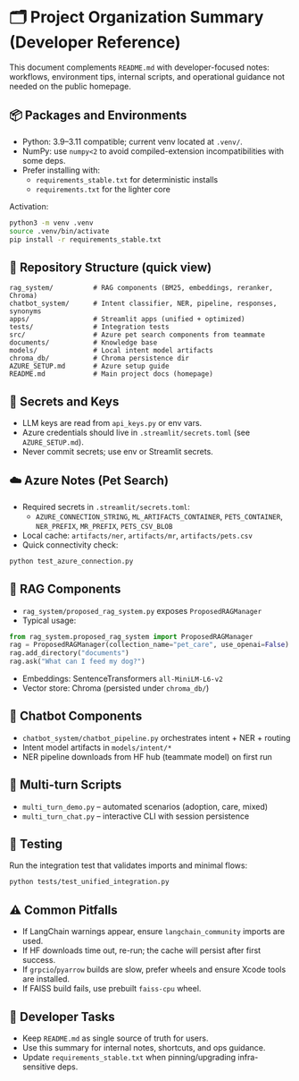 # 🗂️ Project Organization Summary (Developer Reference)

This document complements `README.md` with developer-focused notes: workflows, environment tips, internal scripts, and operational guidance not needed on the public homepage.

## 📦 Packages and Environments

- Python: 3.9–3.11 compatible; current venv located at `.venv/`.
- NumPy: use `numpy<2` to avoid compiled-extension incompatibilities with some deps.
- Prefer installing with:
  - `requirements_stable.txt` for deterministic installs
  - `requirements.txt` for the lighter core

Activation:
```bash
python3 -m venv .venv
source .venv/bin/activate
pip install -r requirements_stable.txt
```

## 🧩 Repository Structure (quick view)

```
rag_system/          # RAG components (BM25, embeddings, reranker, Chroma)
chatbot_system/      # Intent classifier, NER, pipeline, responses, synonyms
apps/                # Streamlit apps (unified + optimized)
tests/               # Integration tests
src/                 # Azure pet search components from teammate
documents/           # Knowledge base
models/              # Local intent model artifacts
chroma_db/           # Chroma persistence dir
AZURE_SETUP.md       # Azure setup guide
README.md            # Main project docs (homepage)
```

## 🔑 Secrets and Keys

- LLM keys are read from `api_keys.py` or env vars.
- Azure credentials should live in `.streamlit/secrets.toml` (see `AZURE_SETUP.md`).
- Never commit secrets; use env or Streamlit secrets.

## ☁️ Azure Notes (Pet Search)

- Required secrets in `.streamlit/secrets.toml`:
  - `AZURE_CONNECTION_STRING`, `ML_ARTIFACTS_CONTAINER`, `PETS_CONTAINER`, `NER_PREFIX`, `MR_PREFIX`, `PETS_CSV_BLOB`
- Local cache: `artifacts/ner`, `artifacts/mr`, `artifacts/pets.csv`
- Quick connectivity check:
```bash
python test_azure_connection.py
```

## 🔗 RAG Components

- `rag_system/proposed_rag_system.py` exposes `ProposedRAGManager`
- Typical usage:
```python
from rag_system.proposed_rag_system import ProposedRAGManager
rag = ProposedRAGManager(collection_name="pet_care", use_openai=False)
rag.add_directory("documents")
rag.ask("What can I feed my dog?")
```
- Embeddings: SentenceTransformers `all-MiniLM-L6-v2`
- Vector store: Chroma (persisted under `chroma_db/`)

## 🤖 Chatbot Components

- `chatbot_system/chatbot_pipeline.py` orchestrates intent + NER + routing
- Intent model artifacts in `models/intent/*`
- NER pipeline downloads from HF hub (teammate model) on first run

## 💬 Multi-turn Scripts

- `multi_turn_demo.py` – automated scenarios (adoption, care, mixed)
- `multi_turn_chat.py` – interactive CLI with session persistence

## 🧪 Testing

Run the integration test that validates imports and minimal flows:
```bash
python tests/test_unified_integration.py
```

## ⚠️ Common Pitfalls

- If LangChain warnings appear, ensure `langchain_community` imports are used.
- If HF downloads time out, re-run; the cache will persist after first success.
- If `grpcio`/`pyarrow` builds are slow, prefer wheels and ensure Xcode tools are installed.
- If FAISS build fails, use prebuilt `faiss-cpu` wheel.

## 🔧 Developer Tasks

- Keep `README.md` as single source of truth for users.
- Use this summary for internal notes, shortcuts, and ops guidance.
- Update `requirements_stable.txt` when pinning/upgrading infra-sensitive deps.


